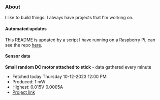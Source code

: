 ### About
I like to build things. I always have projects that I'm working on.

#### Automated updates
This README is updated by a script I have running on a Raspberry Pi, can see the repo [here](https://github.com/jdc-cunningham/raspi-git-repo-updater).

#### Sensor data


**Small random DC motor attached to stick** - data gathered every minute
- Fetched today Thursday 10-12-2023 12:00 PM
- Produced: 1 mW
- Highest: 0.015V 0.0005A
- [Project link](https://github.com/jdc-cunningham/turbine-raspi)